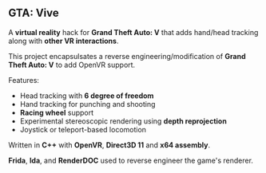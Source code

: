 ## GTA: Vive

A **virtual reality** hack for **Grand Theft Auto: V** that adds hand/head tracking along with **other VR interactions**.

This project encapsulsates a reverse engineering/modification of **Grand Theft Auto: V** to add OpenVR support.

Features:

  - Head tracking with **6 degree of freedom**
  - Hand tracking for punching and shooting
  - **Racing wheel** support
  - Experimental stereoscopic rendering using **depth reprojection**
  - Joystick or teleport-based locomotion

Written in **C++** with **OpenVR**, **Direct3D 11** and **x64 assembly**.

**Frida**, **Ida**, and **RenderDOC** used to reverse engineer the game's renderer.

